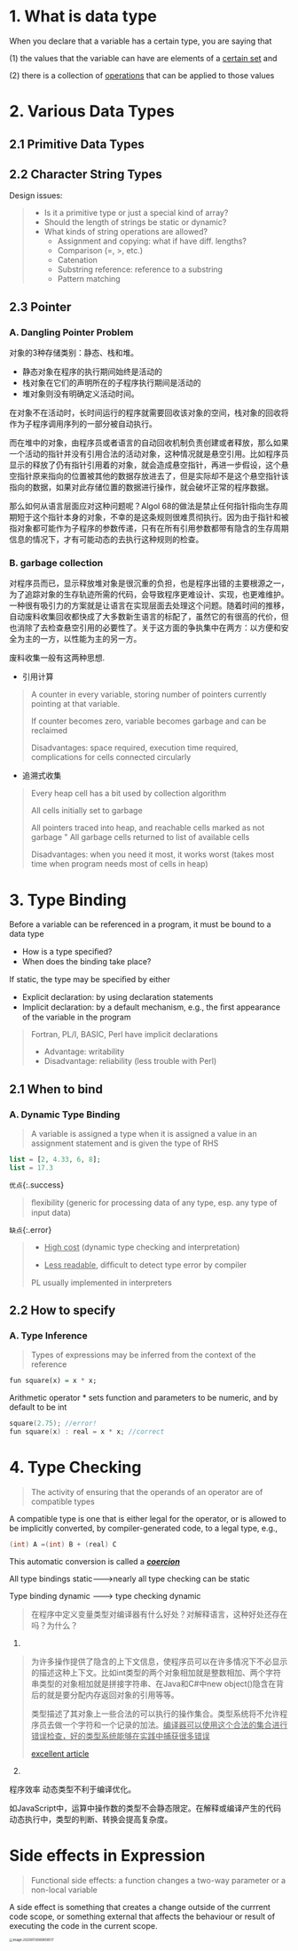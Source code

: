 # 1. What is data type

When you declare that a variable has a certain type, you are saying that 

(1) the values that the variable can have are elements of a <u>certain set</u> and 

(2) there is a collection of <u>operations</u> that can be applied to those values



# 2. Various Data Types

## 2.1 Primitive Data Types

## 2.2 Character String Types

Design issues:

> * Is it a primitive type or just a special kind of array? 
> * Should the length of strings be static or dynamic? 
> * What kinds of string operations are allowed?
>   * Assignment and copying: what if have diff. lengths? 
>   * Comparison (=, >, etc.) 
>   * Catenation
>   * Substring reference: reference to a substring 
>   * Pattern matching

## 2.3 Pointer

### A. Dangling Pointer Problem

对象的3种存储类别：静态、栈和堆。

* 静态对象在程序的执行期间始终是活动的
* 栈对象在它们的声明所在的子程序执行期间是活动的
* 堆对象则没有明确定义活动时间。

在对象不在活动时，长时间运行的程序就需要回收该对象的空间，栈对象的回收将作为子程序调用序列的一部分被自动执行。

而在堆中的对象，由程序员或者语言的自动回收机制负责创建或者释放，那么如果一个活动的指针并没有引用合法的活动对象，这种情况就是悬空引用。比如程序员显示的释放了仍有指针引用着的对象，就会造成悬空指针，再进一步假设，这个悬空指针原来指向的位置被其他的数据存放进去了，但是实际却不是这个悬空指针该指向的数据，如果对此存储位置的数据进行操作，就会破坏正常的程序数据。

那么如何从语言层面应对这种问题呢？Algol 68的做法是禁止任何指针指向生存周期短于这个指针本身的对象，不幸的是这条规则很难贯彻执行。因为由于指针和被指对象都可能作为子程序的参数传递，只有在所有引用参数都带有隐含的生存周期信息的情况下，才有可能动态的去执行这种规则的检查。

### B. garbage collection

对程序员而已，显示释放堆对象是很沉重的负担，也是程序出错的主要根源之一，为了追踪对象的生存轨迹所需的代码，会导致程序更难设计、实现，也更难维护。一种很有吸引力的方案就是让语言在实现层面去处理这个问题。随着时间的推移，自动废料收集回收都快成了大多数新生语言的标配了，虽然它的有很高的代价，但也消除了去检查悬空引用的必要性了。关于这方面的争执集中在两方：以方便和安全为主的一方，以性能为主的另一方。

废料收集一般有这两种思想.

- 引用计算

> A counter in every variable, storing number of pointers currently pointing at that variable.
>
> If counter becomes zero, variable becomes garbage and can be reclaimed 
>
> 
>
> Disadvantages: space required, execution time required, complications for cells connected circularly

- 追溯式收集

> Every heap cell has a bit used by collection algorithm 
>
> All cells initially set to garbage 
>
> All pointers traced into heap, and reachable cells marked as not garbage " All garbage cells returned to list of available cells 
>
> 
>
> Disadvantages: when you need it most, it works worst (takes most time when program needs most of cells in heap)

# 3. Type Binding

Before a variable can be referenced in a program, it must be bound to a data type 

* How is a type speciﬁed? 
*  When does the binding take place?



If static, the type may be speciﬁed by either 

* Explicit declaration: by using declaration statements 
* Implicit declaration: by a default mechanism, e.g., the ﬁrst appearance of the variable in the program 

> Fortran, PL/I, BASIC, Perl have implicit declarations
>
> * Advantage: writability
> * Disadvantage: reliability (less trouble with Perl)



## 2.1 When to bind

### A. Dynamic Type Binding

> A variable is assigned a type when it is assigned a value in an assignment statement and is given the type of RHS

```php
list = [2, 4.33, 6, 8];
list = 17.3
```

`优点`{:.success}

> ﬂexibility (generic for processing data of any type, esp. any type of input data)

`缺点`{:.error}

> * <u>High cost</u> (dynamic type checking and interpretation) 
>
> * <u>Less readable</u>, difﬁcult to detect type error by compiler 
>
> PL usually implemented in interpreters



## 2.2 How to specify

### A. Type Inference

> Types of expressions may be inferred from the context of the reference

```haskell
fun square(x) = x * x;
```

Arithmetic operator * sets function and parameters to be numeric, and by default to be int

```cpp
square(2.75); //error!
fun square(x) : real = x * x; //correct
```



# 4. Type Checking

> The activity of ensuring that the operands of an operator are of compatible types

A compatible type is one that is either legal for the operator, or is allowed to be implicitly converted, by compiler-generated code, to a legal type, e.g.,  

```cpp
(int) A =(int) B + (real) C
```

This automatic conversion is called a ***<u>coercion</u>***



All type bindings static--->nearly all type checking can be static  

Type binding dynamic ---> type checking dynamic







> 在程序中定义变量类型对编译器有什么好处？对解释语言，这种好处还存在吗？为什么？

1. 

> 为许多操作提供了隐含的上下文信息，使程序员可以在许多情况下不必显示的描述这种上下文。比如int类型的两个对象相加就是整数相加、两个字符串类型的对象相加就是拼接字符串、在Java和C#中new object()隐含在背后的就是要分配内存返回对象的引用等等。
>
> 类型描述了其对象上一些合法的可以执行的操作集合。类型系统将不允许程序员去做一个字符和一个记录的加法。<u>编译器可以使用这个合法的集合进行错误检查，好的类型系统能够在实践中捕获很多错误</u>
>
> <a href="https://www.cnblogs.com/secoding/p/11944773.html">excellent article</a>

2. 

程序效率
动态类型不利于编译优化。 

如JavaScript中，运算中操作数的类型不会静态限定。在解释或编译产生的代码动态执行中，类型的判断、转换会提高复杂度。







# Side effects in Expression

> Functional side effects: a function changes a two-way parameter or a non-local variable

A side effect is something that creates a change outside of the currrent code scope, or something external that affects the behaviour or result of executing the code in the current scope.

<img src="/Users/jones/Library/Application Support/typora-user-images/image-20200113000656517.png" alt="image-20200113000656517" style="zoom:40%;" />













